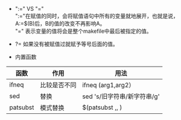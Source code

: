 * ":=" VS "="  
":="在赋值的同时，会将赋值语句中所有的变量就地展开，也就是说，A:=$(B)后，B的值的改变不再影响A。  
"=" 表示变量的值将会是整个makefile中最后被指定的值。

* ?=
如果没有被赋值过就赋予等号后面的值。

* 内置函数

| 函数 | 作用 | 用法 |
| ------ | ------ | ------ |
| ifneq | 比较是否不同 | ifneq (arg1,arg2） |
| sed | 替换 | sed 's/旧字符串/新字符串/g'  |
| patsubst | 模式替换 | $(patsubst <pattern>,<replacement>,<text> ) |

